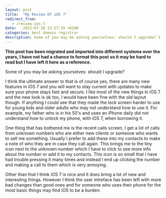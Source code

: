 ```yaml
---
layout: post
title:  "My Review Of iOS 7"
redirect_from:
   - /review-ios-7
date:   2013-07-28 13:57:39 +0100
categories: best domain registrar
description: Some of you may be asking yourselves: should I upgrade? I think the ultimate answer to that is of course yes, there are many new features in iOS 7 and you will want to stay current with updates to...
---
```


**This post has been migrated and imported into different systems over the years, I have not had a chance to format this post so it may be hard to read but I have left it here as a reference.**

Some of you may be asking yourselves: should I upgrade?  
  
 I think the ultimate answer to that is of course yes, there are many new features in iOS 7 and you will want to stay current with updates to make sure your phone stays fast and secure. I like most of the new things in iOS 7 and the new look is ok too, I would have been fine with the old layout though. If anything I could see that they made the lock screen harder to use for young kids and older adults who may not understand how to use it. For example, my father who is in his 50's and uses an iPhone daily did not understand how to unlock my phone, with iOS 7, when borrowing it.  
  
 One thing that has bothered me is the recent calls screen, I get a lot of calls from unknown numbers who are either new clients or someone who wants to sell me something. Usually I prefer to add these into my contacts to make a note of who they are in case they call again. This brings me to the tiny icon next to the unknown number which I have to click to see more info about the number or add it to my contacts. This icon is so small that I have had trouble pressing it many times and instead I end up clicking the number and making a call to them which is very annoying.  
  
 Other than that I think iOS 7 is nice and it does bring a lot of new and interesitng things. However I think the user intreface has been left with more bad changes than good ones and for someone who uses their phone for the most basic things may find iOS to be a burden.